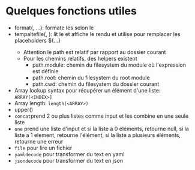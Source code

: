 # Quelques fonctions utiles

* format(<format>, ...<args>): formate les <args> selon le <format>
* tempaltefile(<path>, <vars>): lit le <path> et affiche le rendu et utilise <vars> pour remplacer les placeholders ${...}
    * Attention le path est relatif par rapport au dossier courant
    * Pour les chemins relatifs, des helpers existent
        * path.module: chemin du filesystem du module où l'expression est définie
        * path.root: chemin du filesystem du root module
        * path.cwd: chemin du filesystem du dossier courant
* Array lookup syntax pour récupérer un élément d'une liste: `ARRAY[<INDEX>]`
* Array length: `length(<ARRAY>)`
* upper(<VALUE>)
* `concat`prend 2 ou plus listes comme input et les combine en une seule liste
* `one` prend une liste d'input et si la liste a 0 éléments, retourne null, si la liste a 1 element, retourne l'élément, si la liste a plusieurs éléments, retourne une erreur
* `file` pour lire un fichier
* `yamldecode` pour transformer du text en yaml
* `jsondecode` pour transformer du text en json